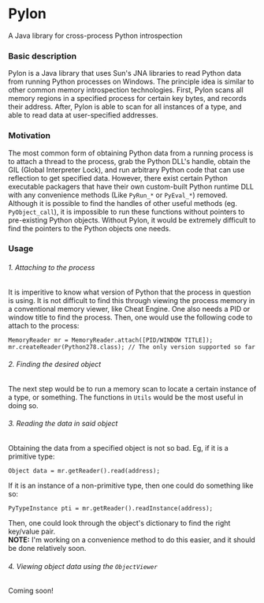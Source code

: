 # Pylon
A Java library for cross-process Python introspection

### Basic description
Pylon is a Java library that uses Sun's JNA libraries to read Python data from running Python processes on Windows.  The principle idea is similar to other common memory introspection technologies.  First, Pylon scans all memory regions in a specified process for certain key bytes, and records their address.  After, Pylon is able to scan for all instances of a type, and able to read data at user-specified addresses.  

### Motivation
The most common form of obtaining Python data from a running process is to attach a thread to the process, grab the Python DLL's handle, obtain the GIL (Global Interpreter Lock), and run arbitrary Python code that can use reflection to get specified data.  However, there exist certain Python executable packagers that have their own custom-built Python runtime DLL with any convenience methods (Like `PyRun_*` or `PyEval_*`) removed.  Although it is possible to find the handles of other useful methods (eg. `PyObject_call`), it is impossible to run these functions without pointers to pre-existing Python objects.  Without Pylon, it would be extremely difficult to find the pointers to the Python objects one needs.  

### Usage
###### 1. Attaching to the process
It is imperitive to know what version of Python that the process in question is using.  It is not difficult to find this through viewing the process memory in a conventional memory viewer, like Cheat Engine.  One also needs a PID or window title to find the process.  Then, one would use the following code to attach to the process:
```
MemoryReader mr = MemoryReader.attach([PID/WINDOW TITLE]);
mr.createReader(Python278.class); // The only version supported so far
```

###### 2. Finding the desired object
The next step would be to run a memory scan to locate a certain instance of a type, or something.  The functions in `Utils` would be the most useful in doing so.

###### 3. Reading the data in said object
Obtaining the data from a specified object is not so bad.  Eg, if it is a primitive type:
```
Object data = mr.getReader().read(address);
```

If it is an instance of a non-primitive type, then one could do something like so:
```
PyTypeInstance pti = mr.getReader().readInstance(address);
```
Then, one could look through the object's dictionary to find the right key/value pair.  
**NOTE:** I'm working on a convenience method to do this easier, and it should be done relatively soon.

###### 4. Viewing object data using the `ObjectViewer`
Coming soon!
